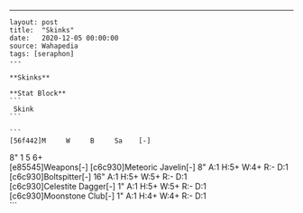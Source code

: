 ---
    layout: post
    title:  "Skinks"
    date:   2020-12-05 00:00:00
    source: Wahapedia
    tags: [seraphon]
    ---
    
    **Skinks**
    
    **Stat Block**
    ```
     Skink
    ```
    
    ```
    [56f442]M     W     B     Sa    [-]
8"    1     5     6+    
[e85545]Weapons[-]
[c6c930]Meteoric Javelin[-]
8"     A:1    H:5+   W:4+   R:-    D:1   
[c6c930]Boltspitter[-]
16"    A:1    H:5+   W:5+   R:-    D:1   
[c6c930]Celestite Dagger[-]
1"     A:1    H:5+   W:5+   R:-    D:1   
[c6c930]Moonstone Club[-]
1"     A:1    H:4+   W:4+   R:-    D:1   
    ```
    
    
    